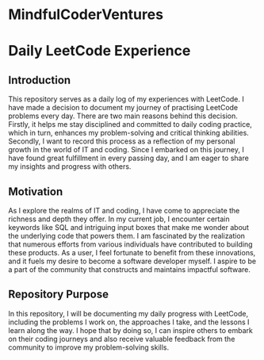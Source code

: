# MindfulCoderVentures
# Daily LeetCode Experience

## Introduction

This repository serves as a daily log of my experiences with LeetCode. I have made a decision to document my journey of practising LeetCode problems every day. There are two main reasons behind this decision. Firstly, it helps me stay disciplined and committed to daily coding practice, which in turn, enhances my problem-solving and critical thinking abilities. Secondly, I want to record this process as a reflection of my personal growth in the world of IT and coding. Since I embarked on this journey, I have found great fulfillment in every passing day, and I am eager to share my insights and progress with others.

## Motivation

As I explore the realms of IT and coding, I have come to appreciate the richness and depth they offer. In my current job, I encounter certain keywords like SQL and intriguing input boxes that make me wonder about the underlying code that powers them. I am fascinated by the realization that numerous efforts from various individuals have contributed to building these products. As a user, I feel fortunate to benefit from these innovations, and it fuels my desire to become a software developer myself. I aspire to be a part of the community that constructs and maintains impactful software.

## Repository Purpose

In this repository, I will be documenting my daily progress with LeetCode, including the problems I work on, the approaches I take, and the lessons I learn along the way. I hope that by doing so, I can inspire others to embark on their coding journeys and also receive valuable feedback from the community to improve my problem-solving skills.


